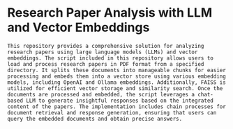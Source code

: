 # Research Paper Analysis with LLM and Vector Embeddings

    This repository provides a comprehensive solution for analyzing research papers using large language models (LLMs) and vector embeddings. The script included in this repository allows users to load and process research papers in PDF format from a specified directory. It splits these documents into manageable chunks for easier processing and embeds them into a vector store using various embedding models, including OpenAI and Ollama embeddings. Additionally, FAISS is utilized for efficient vector storage and similarity search. Once the documents are processed and embedded, the script leverages a chat-based LLM to generate insightful responses based on the integrated content of the papers. The implementation includes chain processes for document retrieval and response generation, ensuring that users can query the embedded documents and obtain precise answers.

